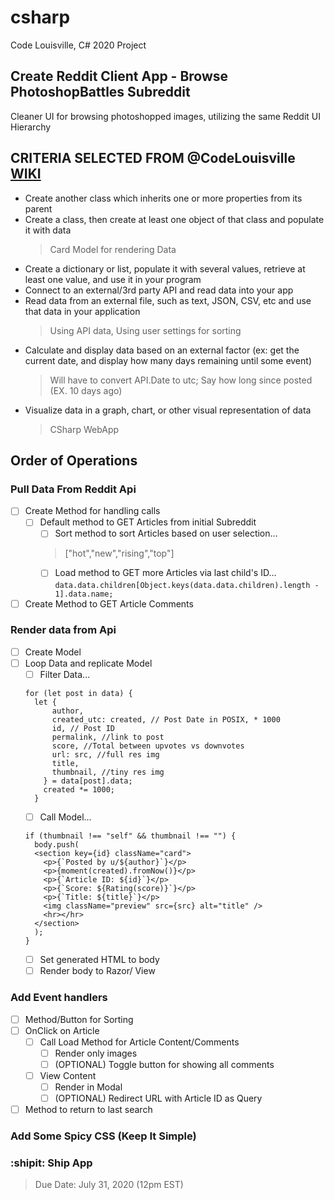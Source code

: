 # csharp
Code Louisville, C# 2020 Project
## Create Reddit Client App - Browse PhotoshopBattles Subreddit
Cleaner UI for browsing photoshopped images, utilizing the same Reddit UI Hierarchy

## CRITERIA SELECTED FROM @CodeLouisville [WIKI](https://github.com/CodeLouisville/Student-Resources/wiki/Project-Requirements)
- Create another class which inherits one or more properties from its parent
- Create a class, then create at least one object of that class and populate it with data
  > Card Model for rendering Data 
- Create a dictionary or list, populate it with several values, retrieve at least one value, and use it in your program
- Connect to an external/3rd party API and read data into your app
- Read data from an external file, such as text, JSON, CSV, etc and use that data in your application
  > Using API data, Using user settings for sorting
- Calculate and display data based on an external factor (ex: get the current date, and display how many days remaining until some event)
  > Will have to convert API.Date to utc; Say how long since posted (EX. 10 days ago)
- Visualize data in a graph, chart, or other visual representation of data
  > CSharp WebApp

## Order of Operations
### Pull Data From Reddit Api
  - [ ] Create Method for handling calls
    - [ ] Default method to GET Articles from initial Subreddit
      - [ ] Sort method to sort Articles based on user selection...
      > ["hot","new","rising","top"]
      - [ ] Load method to GET more Articles via last child's ID...
      ` data.data.children[Object.keys(data.data.children).length - 1].data.name; `
  - [ ] Create Method to GET Article Comments
### Render data from Api
  - [ ] Create Model
  - [ ] Loop Data and replicate Model
    - [ ] Filter Data...
    ```
    for (let post in data) {
      let {
          author,
          created_utc: created, // Post Date in POSIX, * 1000
          id, // Post ID
          permalink, //link to post
          score, //Total between upvotes vs downvotes
          url: src, //full res img
          title,
          thumbnail, //tiny res img
        } = data[post].data;
        created *= 1000;
      }
    ```
    - [ ] Call Model...
    ```
    if (thumbnail !== "self" && thumbnail !== "") {
      body.push(
      <section key={id} className="card">
        <p>{`Posted by u/${author}`}</p>
        <p>{moment(created).fromNow()}</p>
        <p>{`Article ID: ${id}`}</p>
        <p>{`Score: ${Rating(score)}`}</p>
        <p>{`Title: ${title}`}</p>
        <img className="preview" src={src} alt="title" />
        <hr></hr>
      </section>
      );
    }
    ```
    - [ ] Set generated HTML to body
    - [ ] Render body to Razor/ View
### Add Event handlers
  - [ ] Method/Button for Sorting
  - [ ] OnClick on Article
    - [ ] Call Load Method for Article Content/Comments
      - [ ] Render only images
      - [ ] \(OPTIONAL) Toggle button for showing all comments
    - [ ] View Content
      - [ ] Render in Modal
      - [ ] \(OPTIONAL) Redirect URL with Article ID as Query
  - [ ] Method to return to last search
### Add Some Spicy CSS \(Keep It Simple)
### :shipit: Ship App
  > Due Date: July 31, 2020 (12pm EST)
